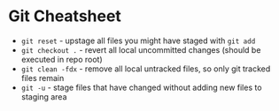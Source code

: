 # Git Cheatsheet

* `git reset` - upstage all files you might have staged with `git add`
* `git checkout .` - revert all local uncommitted changes (should be executed in repo root)
* `git clean -fdx` - remove all local untracked files, so only git tracked files remain
* `git -u` - stage files that have changed without adding new files to staging area
